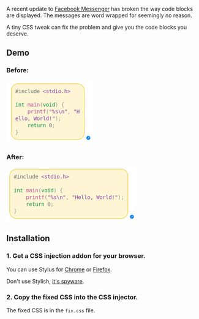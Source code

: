 A recent update to [Facebook Messenger](http://www.messenger.com) has broken the way code blocks are displayed. The messages are word wrapped for seemingly no reason.

A tiny CSS tweak can fix the problem and give you the code blocks you deserve.

## Demo

### Before:
![Image of code block before fix](before.png)

### After:
![Image of code block after fix](after.png)

## Installation

### 1. Get a CSS injection addon for your browser.

You can use Stylus for [Chrome](https://chrome.google.com/webstore/detail/stylus/clngdbkpkpeebahjckkjfobafhncgmne?hl=en) or [Firefox](https://addons.mozilla.org/en-US/firefox/addon/styl-us/).

Don't use Stylish, [it's spyware](https://www.reddit.com/r/programming/comments/8vpqqg/stylish_browser_extension_steals_all_your/).

### 2. Copy the fixed CSS into the CSS injector.

The fixed CSS is in the `fix.css` file.
